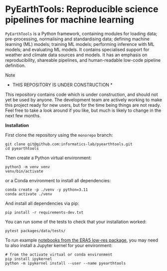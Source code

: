 # PyEarthTools: Reproducible science pipelines for machine learning

`PyEarthTools` is a Python framework, containing modules for loading data; pre-processing, normalising and standardising data; defining machine learning (ML) models; training ML models; performing inference with ML models; and evaluating ML models. It contains specialised support for weather and climate data sources and models. It has an emphasis on reproducibility, shareable pipelines, and human-readable low-code pipeline definition.

> [!NOTE]
> * THIS REPOSITORY IS UNDER CONSTRUCTION *
>
> This repository contains code which is under construction, and should not yet be used by anyone.
> The development team are actively working to make this project ready for new users, but for
> the time being things are not ready. Feel free to take a look around if you like, but much is likely
> to change in the next few months.
>

**Installation**

First clone the repository using the `monorepo` branch:

```
git clone git@github.com:informatics-lab/pyearthtools.git
cd pyearthtools
```

Then create a Python virtual environment:

```
python3 -m venv venv
venv/bin/activate
```

or a Conda environment to install all dependencies:

```
conda create -p ./venv -y python=3.11
conda activate ./venv
```

And install all dependencies via pip:

```
pip install -r requirements-dev.txt
```

You can run some of the tests to check that your installation worked:

```
pytest packages/data/tests/
```

To run example [notebooks from the ERA5 low-res package](packages/era5lowres/nbook), you may need to also install a Jupyter kernel for your environment:

```
# from the activate virtual or conda environment
pip install ipykernel
python -m ipykernel install --user --name pyearthtools
```

